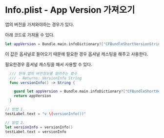 # Info.plist - App Version 가져오기

앱의 버전을 가져와야하는 경우가 있다.

아래 코드로 가져올 수 있다.

```swift
let appVersion = Bundle.main.infoDictionary?["CFBundleShortVersionString"] as? String
```

이 값은 옵셔널로 들어오기 때문에 필요한 경우 옵셔널 캐스팅을 해주고 사용한다.

필요한경우 옵셔널 캐스팅을 해서 사용할 수 있다.

```swift
  /// 현재 앱의 버전정보를 알려주는 함수
  /// - Returns: VersionInfo String
  func versionInfo() -> String {

    guard let appVersion = Bundle.main.infoDictionary?["CFBundleShortVersionString"] as? String else { return ""}
    return appVersion
  }

// 방법 1.
testLabel.text = "v \(versionInfo())"

// 방법 2.
let versionInfo = versionInfo()
testLabel.text = versionInfo
```
